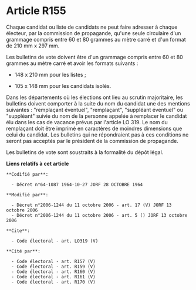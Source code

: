 # Article R155

Chaque candidat ou liste de candidats ne peut faire adresser à chaque électeur, par la commission de propagande, qu'une seule
circulaire d'un grammage compris entre 60 et 80 grammes au mètre carré et d'un format de 210 mm x 297 mm.

Les bulletins de vote doivent être d'un grammage compris entre 60 et 80 grammes au mètre carré et avoir les formats
suivants :

- 148 x 210 mm pour les listes ;

- 105 x 148 mm pour les candidats isolés.

Dans les départements où les élections ont lieu au scrutin majoritaire, les bulletins doivent comporter à la suite du nom du
candidat une des mentions suivantes : "remplaçant éventuel", "remplaçant", "suppléant éventuel" ou "suppléant" suivie du nom
de la personne appelée à remplacer le candidat élu dans les cas de vacance prévus par l'article LO 319. Le nom du remplaçant
doit être imprimé en caractères de moindres dimensions que celui du candidat. Les bulletins qui ne répondraient pas à ces
conditions ne seront pas acceptés par le président de la commission de propagande.

Les bulletins de vote sont soustraits à la formalité du dépôt légal.

**Liens relatifs à cet article**

	**Codifié par**:

	  - Décret n°64-1087 1964-10-27 JORF 28 OCTOBRE 1964

	**Modifié par**:

	  - Décret n°2006-1244 du 11 octobre 2006 - art. 17 (V) JORF 13 octobre 2006
	  - Décret n°2006-1244 du 11 octobre 2006 - art. 5 () JORF 13 octobre 2006

	**Cite**:

	  - Code électoral - art. LO319 (V)

	**Cité par**:

	  - Code électoral - art. R157 (V)
	  - Code électoral - art. R159 (V)
	  - Code électoral - art. R160 (V)
	  - Code électoral - art. R161 (V)
	  - Code électoral - art. R170 (V)
